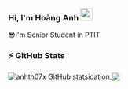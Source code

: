### Hi, I'm Hoàng Anh <img src="https://media.giphy.com/media/hvRJCLFzcasrR4ia7z/giphy.gif" width="25px">


😎I'm Senior Student in PTIT


### :zap: GitHub Stats

<a href="https://github.com/anhth07x">
  <img align="center" src="https://github-readme-stats.vercel.app/api?username=anhth07x&show_icons=true&title_color=ffffff&icon_color=bb2acf&text_color=daf7dc&bg_color=151515" alt="anhth07x GitHub statsication" />
</a>

<a href="https://github.com/anhth07x">
  <img align="center" src="https://github-readme-stats.vercel.app/api/top-langs?username=anhth07x&show_icons=true&title_color=ffffff&icon_color=bb2acf&text_color=daf7dc&bg_color=151515" />
</a>



